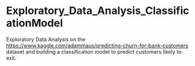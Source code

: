 # Exploratory_Data_Analysis_ClassificationModel

Exploratory Data Analysis on the https://www.kaggle.com/adammaus/predicting-churn-for-bank-customers dataset and building a classification model to predict customers likely to exit.
